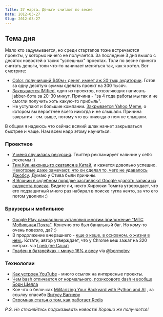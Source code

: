 ```yaml
---
Title: 27 марта. Деньги считают по весне
Date: 2012-03-27
Slug: 2012-03-27
---
```


## Тема дня
Мало кто задумывается, но среди стартапов тоже встречаются проекты, у которых ничего не получается. За последние 3 дня вышло с десяток новостей о таких "успешных" проектах. Толи по весне принято считать деньги, толи что-то начинает меняться так, как я хотел. Вот смотрите:

* [Color, получивший $40м+ денег, имеет аж 30 тыщ аудитории](http://j.mp/GWBV3V). Готов за одну десятую суммы сделать проект на 300 тысяч.
* [Закрывается IMified](http://j.mp/GWBV40), один из проектов, позволяющих написать jabber-бота за 20-30 минут. Причина - "за 4 года работы мы так и не смогли получить хоть какую-то прибыль".
* Не уступают и большие компании. [Закрывается Yahoo Meme](http://j.mp/GVeJyX), о котором вы вероятнее всего никогда и не слышали. Причина закрытия - см. выше, потому что вы никогда о нем не слышали.

В общем я надеюсь что сейчас всякий шлак начнет закрываться быстрее и чаще. Нам всем надо этому научиться.

### Проектное
* [У меня случилась рекурсия](http://j.mp/GVeJyY). Твиттер рекламирует наличие у себя рекламы :)
* [Тим Кук наконец-то скатался в Китай](http://j.mp/GVeJyZ), и кажется довольно успешно. [Некоторые даже замечают, что он сделал то, чего не удавалось Джобсу](http://j.mp/GVeLXu). Думаю у Стива были причины.
* [В Японии в судебном порядке заставляют Google удалять записи из саджеста поиска](http://j.mp/GVeJz2). Видите ли, некто Хироюки Томита утверждает, что его подзащитный много раз набирал в поиске гугла нечто, за что его потом уволили :)

### Браузеры и мобильное
* [Google Play самовольно установил многим приложение "МТС Мобильная Почта"](http://j.mp/GVeLXI). Конечно это был банальный баг. Но кому-то очень повезло, да? :)
* В продолжение вчерашнего - [еще о кеше, в основном, о жизни в нем.](http://j.mp/GVeJPn). Кстати, автор утверждает, что у Chrome кеш зажат на 320 метрах. via [Грей (не Саша)](http://j.mp/GVeJPq)
* [Графен в батарейках - минус 16% к весу](http://j.mp/GVeMe5) via [@bormotov](http://j.mp/GQZHRR)

### Технологии
* [Как устроен YouTube](http://j.mp/GVeMe8) - много ссылок на интересные проекты.
* [Чем bash отличается от нормального, позиксового dash и вообще Борн Шелла](http://j.mp/GVeK5Q)
* Кое что о белочках [Militarizing Your Backyard with Python and AI](http://www.i-programmer.info/news/105-artificial-intelligence/3968-militari­zing-your-backyard-with-python-and-ai.html) , за ссылку спасибо [Витусу Вагнеру](http://vitus-wagner.dreamwidth.org/720623.html)
* [Огромная статья о том, как работает Redis](http://j.mp/GVeK5V)

*P.S. Не стесняйтесь подсказывать новости! Хорошо же получается!*
